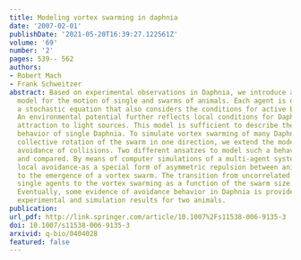 ```yaml
---
title: Modeling vortex swarming in daphnia
date: '2007-02-01'
publishDate: '2021-05-20T16:39:27.122561Z'
volume: '69'
number: '2'
pages: 539-- 562
authors:
- Robert Mach
- Frank Schweitzer
abstract: Based on experimental observations in Daphnia, we introduce an agent-based
  model for the motion of single and swarms of animals. Each agent is described by
  a stochastic equation that also considers the conditions for active biological motion.
  An environmental potential further reflects local conditions for Daphnia, such as
  attraction to light sources. This model is sufficient to describe the observed cycling
  behavior of single Daphnia. To simulate vortex swarming of many Daphnia, i.e. the
  collective rotation of the swarm in one direction, we extend the model by considering
  avoidance of collisions. Two different ansatzes to model such a behavior are developed
  and compared. By means of computer simulations of a multi-agent system we show that
  local avoidance-as a special form of asymmetric repulsion between animals-leads
  to the emergence of a vortex swarm. The transition from uncorrelated rotation of
  single agents to the vortex swarming as a function of the swarm size is investigated.
  Eventually, some evidence of avoidance behavior in Daphnia is provided by comparing
  experimental and simulation results for two animals.
publication:
url_pdf: http://link.springer.com/article/10.1007%2Fs11538-006-9135-3
doi: 10.1007/s11538-006-9135-3
arxivid: q-bio/0404028
featured: false
---
```

